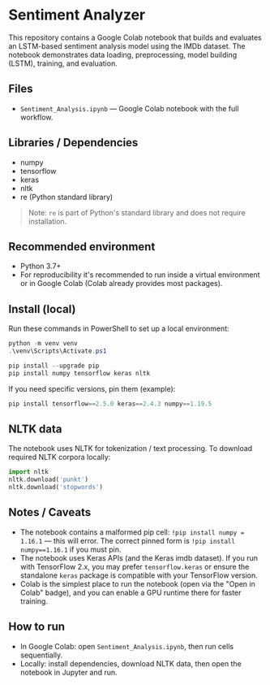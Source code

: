 # Sentiment Analyzer

This repository contains a Google Colab notebook that builds and evaluates an LSTM-based sentiment analysis model using the IMDb dataset. The notebook demonstrates data loading, preprocessing, model building (LSTM), training, and evaluation.

## Files
- `Sentiment_Analysis.ipynb` — Google Colab notebook with the full workflow.

## Libraries / Dependencies
- numpy
- tensorflow
- keras
- nltk
- re (Python standard library)

> Note: `re` is part of Python's standard library and does not require installation.

## Recommended environment
- Python 3.7+
- For reproducibility it's recommended to run inside a virtual environment or in Google Colab (Colab already provides most packages).

## Install (local)
Run these commands in PowerShell to set up a local environment:

```powershell
python -m venv venv
.\venv\Scripts\Activate.ps1

pip install --upgrade pip
pip install numpy tensorflow keras nltk
```

If you need specific versions, pin them (example):

```powershell
pip install tensorflow==2.5.0 keras==2.4.3 numpy==1.19.5
```

## NLTK data
The notebook uses NLTK for tokenization / text processing. To download required NLTK corpora locally:

```python
import nltk
nltk.download('punkt')
nltk.download('stopwords')
```

## Notes / Caveats
- The notebook contains a malformed pip cell: `!pip install numpy = 1.16.1` — this will error. The correct pinned form is `!pip install numpy==1.16.1` if you must pin.
- The notebook uses Keras APIs (and the Keras imdb dataset). If you run with TensorFlow 2.x, you may prefer `tensorflow.keras` or ensure the standalone `keras` package is compatible with your TensorFlow version.
- Colab is the simplest place to run the notebook (open via the "Open in Colab" badge), and you can enable a GPU runtime there for faster training.

## How to run
- In Google Colab: open `Sentiment_Analysis.ipynb`, then run cells sequentially.
- Locally: install dependencies, download NLTK data, then open the notebook in Jupyter and run.

